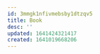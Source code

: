 ```yaml
---
id: 3mmgk1nfivmebsby1dtzqv5
title: Book
desc: ''
updated: 1641424321417
created: 1641019668206
---
```



